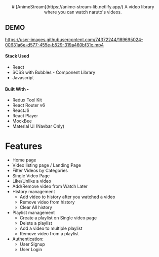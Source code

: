 <div align="center">
   # [AnimeStream](https://anime-stream-lib.netlify.app/)
     A video library where you can watch naruto's videos.
</div>


## DEMO

https://user-images.githubusercontent.com/74372244/189695024-00631a6e-d577-455e-b529-319a460bf31c.mp4

#### Stack Used

- React
- SCSS with Bubbles - Component Library
- Javascript

#### Built With -

- Redux Tool Kit
- React Router v6
- ReactJS
- React Player
- MockBee
- Material UI (Navbar Only)


# Features

- Home page
- Video listing page / Landing Page
- Filter Videos by Categories
- Single Video Page
- Like/Unlike a video
- Add/Remove video from Watch Later
- History management
    - Add video to history after you watched a video
    - Remove video from history
    - Clear All history
- Playlist management 
    - Create a playlist on Single video page
    - Delete a playlist
    - Add a video to multiple playlist
    - Remove video from a playlist
- Authentication: 
    - User Signup 
    - User Login







